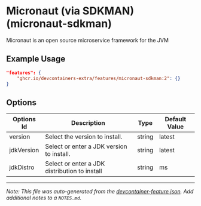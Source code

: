 
# Micronaut (via SDKMAN) (micronaut-sdkman)

Micronaut is an open source microservice framework for the JVM

## Example Usage

```json
"features": {
    "ghcr.io/devcontainers-extra/features/micronaut-sdkman:2": {}
}
```

## Options

| Options Id | Description | Type | Default Value |
|-----|-----|-----|-----|
| version | Select the version to install. | string | latest |
| jdkVersion | Select or enter a JDK version to install. | string | latest |
| jdkDistro | Select or enter a JDK distribution to install | string | ms |



---

_Note: This file was auto-generated from the [devcontainer-feature.json](devcontainer-feature.json).  Add additional notes to a `NOTES.md`._

